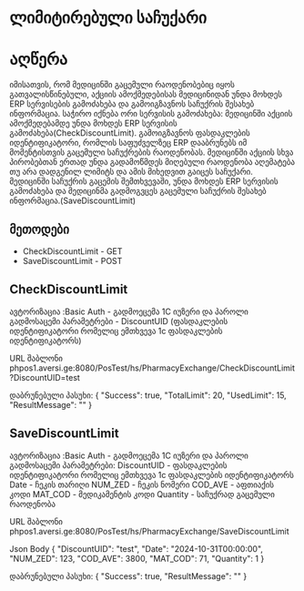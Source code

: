 # ლიმიტირებული საჩუქარი
# აღწერა

 იმისათვის, რომ მედიცინში გაცემული რაოდენობებიც იყოს გათვალისწინებული, აქციის ამოქმედებისას მედიცინიდან უნდა მოხდეს  ERP სერვისების გამოძახება და გამოიგზავნოს საჩუქრის შესახებ ინფორმაცია.  საჭირო იქნება ორი სერვისის გამოძახება: 
მედიცინში აქციის ამოქმედებამდე უნდა მოხდეს ERP სერვისის გამოძახება(CheckDiscountLimit). გამოიგზავნოს ფასდაკლების იდენტიფიკატორი, რომლის საფუძველზეც ERP დააბრუნებს იმ მომენტისთვის გაცემული საჩუქრების რაოდენობას. მედიცინში აქციის სხვა პირობებთან ერთად უნდა გადამოწმდეს მიღებული რაოდენობა აღემატება თუ არა დადგენილ ლიმიტს და ამის მიხედვით გაიცეს საჩუქარი.  
მედიცინში საჩუქრის გაცემის შემთხვევაში, უნდა მოხდეს ERP სერვისის გამოძახება და მედიცინმა გადმოგვცეს გაცემული საჩუქრის შესახებ ინფორმაცია.(SaveDiscountLimit)


## მეთოდები

- CheckDiscountLimit - GET
- SaveDiscountLimit - POST

## CheckDiscountLimit

ავტორიზაცია :Basic Auth - გადმოეცემა 1С იუზერი და პაროლი 
გადმოსაცემი პარამეტრები - DiscountUID (ფასდაკლების იდენტიფიკატორი რომელიც ემთხვევა 1c ფასდაკლების იდენტიფიკატორს)

URL შაბლონი
phpos1.aversi.ge:8080/PosTest/hs/PharmacyExchange/CheckDiscountLimit?DiscountUID=test

დაბრუნებული პასუხი:
{
    "Success": true,
    "TotalLimit": 20,
    "UsedLimit": 15,
    "ResultMessage": ""
}

## SaveDiscountLimit

ავტორიზაცია :Basic Auth - გადმოეცემა 1С იუზერი და პაროლი 
გადმოსაცემი პარამეტრები:
DiscountUID - ფასდაკლების იდენტიფიკატორი რომელიც ემთხვევა 1c ფასდაკლების იდენტიფიკატორს
Date - ჩეკის თარიღი
NUM_ZED - ჩეკის ნომერი
COD_AVE - აფთიაქის კოდი
MAT_COD - მედიკამენტის კოდი
Quantity - საჩუქრად გაცემული რაოდენობა

URL შაბლონი
phpos1.aversi.ge:8080/PosTest/hs/PharmacyExchange/SaveDiscountLimit

Json Body
{
    "DiscountUID": "test",
    "Date": "2024-10-31T00:00:00",
    "NUM_ZED": 123,
    "COD_AVE": 3800,
    "MAT_COD": 71,
    "Quantity": 1
}

დაბრუნებული პასუხი:
{
    "Success": true,
    "ResultMessage": ""
}
